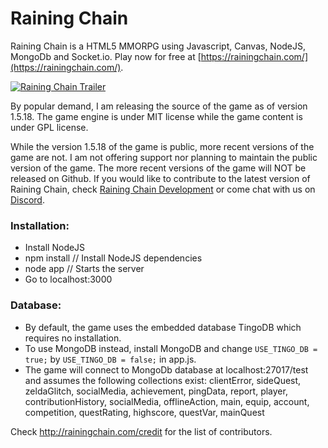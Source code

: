 Raining Chain
==============

Raining Chain is a HTML5 MMORPG using Javascript, Canvas, NodeJS, MongoDb and Socket.io. Play now for free at [https://rainingchain.com/](https://rainingchain.com/).

[![Raining Chain Trailer](http://i.imgur.com/Duqym7r.png)](https://youtu.be/EnwhuOsjFEY "Raining Chain Trailer")

By popular demand, I am releasing the source of the game as of version 1.5.18. The game engine is under MIT license while the game content is under GPL license.

While the version 1.5.18 of the game is public, more recent versions of the game are not. I am not offering support nor planning to maintain the public version of the game. The more recent versions of the game will NOT be released on Github. 
If you would like to contribute to the latest version of Raining Chain, check [Raining Chain Development](http://rainingchain.wikia.com/wiki/Game_Development) or come chat with us on [Discord](https://discord.gg/dKEegX4).

### Installation:
* Install NodeJS
* npm install // Install NodeJS dependencies
* node app // Starts the server
* Go to localhost:3000

### Database:
* By default, the game uses the embedded database TingoDB which requires no installation.
* To use MongoDB instead, install MongoDB and change `USE_TINGO_DB = true;` by `USE_TINGO_DB = false;` in app.js.
* The game will connect to MongoDb database at localhost:27017/test and assumes the following collections exist: clientError, sideQuest, zeldaGlitch, socialMedia, achievement, pingData, report, player, contributionHistory, socialMedia, offlineAction, main, equip, account, competition, questRating, highscore, questVar, mainQuest

Check http://rainingchain.com/credit for the list of contributors.